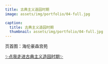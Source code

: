 ```yaml
---
title: 古典主义造园时期
image: assets/img/portfolio/04-full.jpg

caption:
  title: 古典主义造园时期
  thumbnail: assets/img/portfolio/04-full.jpg
---
```


页首图：海伦豪森宫苑

[✨点我走进古典主义造园时期✨](./4)
